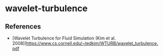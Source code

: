 # wavelet-turbulence
## References
- [Wavelet Turbulence for Fluid Simulation (Kim et al. 2008)]https://www.cs.cornell.edu/~tedkim/WTURB/wavelet_turbulence.pdf
